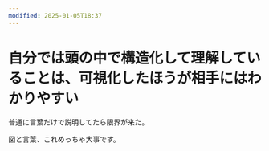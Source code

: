 ```yaml
---
modified: 2025-01-05T18:37
---
```

# 自分では頭の中で構造化して理解していることは、可視化したほうが相手にはわかりやすい

普通に言葉だけで説明してたら限界が来た。

図と言葉、これめっちゃ大事です。